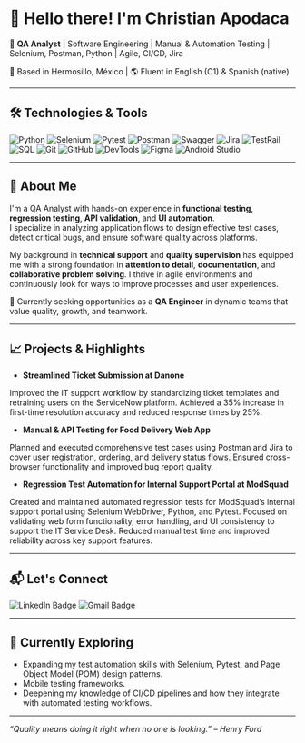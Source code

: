 # 👋 Hello there! I'm Christian Apodaca

🎯 **QA Analyst** | Software Engineering | Manual & Automation Testing | Selenium, Postman, Python | Agile, CI/CD, Jira

📍 Based in Hermosillo, México | 🌎 Fluent in English (C1) & Spanish (native)

---

## 🛠️ Technologies & Tools

![Python](https://img.shields.io/badge/Python-3670A0?style=for-the-badge&logo=python&logoColor=white)
![Selenium](https://img.shields.io/badge/Selenium-43B02A?style=for-the-badge&logo=selenium&logoColor=white)
![Pytest](https://img.shields.io/badge/Pytest-0A9EDC?style=for-the-badge&logo=pytest&logoColor=white)
![Postman](https://img.shields.io/badge/Postman-FF6C37?style=for-the-badge&logo=postman&logoColor=white)
![Swagger](https://img.shields.io/badge/Swagger-85EA2D?style=for-the-badge&logo=swagger&logoColor=black)
![Jira](https://img.shields.io/badge/Jira-0052CC?style=for-the-badge&logo=jira&logoColor=white)
![TestRail](https://img.shields.io/badge/TestRail-14B8A6?style=for-the-badge&logoColor=white)
![SQL](https://img.shields.io/badge/SQL-4479A1?style=for-the-badge&logo=postgresql&logoColor=white)
![Git](https://img.shields.io/badge/Git-F05032?style=for-the-badge&logo=git&logoColor=white)
![GitHub](https://img.shields.io/badge/GitHub-181717?style=for-the-badge&logo=github&logoColor=white)
![DevTools](https://img.shields.io/badge/Chrome%20DevTools-4285F4?style=for-the-badge&logo=googlechrome&logoColor=white)
![Figma](https://img.shields.io/badge/Figma-F24E1E?style=for-the-badge&logo=figma&logoColor=white)
![Android Studio](https://img.shields.io/badge/Android%20Studio-3DDC84?style=for-the-badge&logo=android-studio&logoColor=white)

---

## 🧪 About Me

I'm a QA Analyst with hands-on experience in **functional testing**, **regression testing**, **API validation**, and **UI automation**.  
I specialize in analyzing application flows to design effective test cases, detect critical bugs, and ensure software quality across platforms.

My background in **technical support** and **quality supervision** has equipped me with a strong foundation in **attention to detail**, **documentation**, and **collaborative problem solving**. I thrive in agile environments and continuously look for ways to improve processes and user experiences.

🚀 Currently seeking opportunities as a **QA Engineer** in dynamic teams that value quality, growth, and teamwork.

---

## 📈 Projects & Highlights

	
- **Streamlined Ticket Submission at Danone**

Improved the IT support workflow by standardizing ticket templates and retraining users on the ServiceNow platform. Achieved a 35% increase in first-time resolution accuracy and reduced response times by 25%.

- **Manual & API Testing for Food Delivery Web App**

Planned and executed comprehensive test cases using Postman and Jira to cover user registration, ordering, and delivery status flows. Ensured cross-browser functionality and improved bug report quality.

- **Regression Test Automation for Internal Support Portal at ModSquad**

Created and maintained automated regression tests for ModSquad’s internal support portal using Selenium WebDriver, Python, and Pytest. Focused on validating web form functionality, error handling, and UI consistency to support the IT Service Desk. Reduced manual test time and improved reliability across key support features.

---

## 📬 Let's Connect

 <p align="left">
  <a href="https://www.linkedin.com/in/christianapodaca1331/" target="_blank">
    <img src="https://img.shields.io/badge/LinkedIn-blue?style=for-the-badge&logo=linkedin&logoColor=white" alt="LinkedIn Badge"/>
  </a>
  <a href="mailto:c.ax1331@gmail.com" target="_blank">
    <img src="https://img.shields.io/badge/Gmail-D14836?style=for-the-badge&logo=gmail&logoColor=white" alt="Gmail Badge"/>
  </a>
</p>

---

## 🧭 Currently Exploring

- Expanding my test automation skills with Selenium, Pytest, and Page Object Model (POM) design patterns. 
- Mobile testing frameworks.
- Deepening my knowledge of CI/CD pipelines and how they integrate with automated testing workflows.

---

_“Quality means doing it right when no one is looking.” – Henry Ford_
